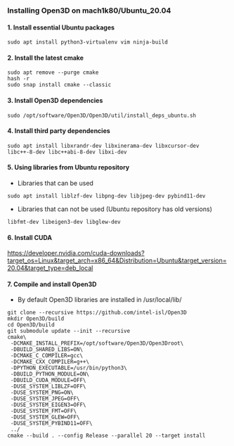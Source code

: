 ### Installing Open3D on mach1k80/Ubuntu_20.04
#### 1. Install essential Ubuntu packages
~~~
sudo apt install python3-virtualenv vim ninja-build
~~~

#### 2. Install the latest cmake
~~~
sudo apt remove --purge cmake
hash -r
sudo snap install cmake --classic
~~~

#### 3. Install Open3D dependencies  
~~~ 
sudo /opt/software/Open3D/Open3D/util/install_deps_ubuntu.sh  
~~~

#### 4. Install third party dependencies
~~~
sudo apt install libxrandr-dev libxinerama-dev libxcursor-dev libc++-8-dev libc++abi-8-dev libxi-dev
~~~

#### 5. Using libraries from Ubuntu repository
- Libraries that can be used
~~~
sudo apt install liblzf-dev libpng-dev libjpeg-dev pybind11-dev
~~~
- Libraries that can not be used (Ubuntu repository has old versions)
~~~
libfmt-dev libeigen3-dev libglew-dev
~~~

#### 6. Install CUDA
https://developer.nvidia.com/cuda-downloads?target_os=Linux&target_arch=x86_64&Distribution=Ubuntu&target_version=20.04&target_type=deb_local

#### 7. Compile and install Open3D
- By default Open3D libraries are installed in /usr/local/lib/

~~~
git clone --recursive https://github.com/intel-isl/Open3D
mkdir Open3D/build
cd Open3D/build
git submodule update --init --recursive
cmake\
 -DCMAKE_INSTALL_PREFIX=/opt/software/Open3D/Open3Droot\
 -DBUILD_SHARED_LIBS=ON\
 -DCMAKE_C_COMPILER=gcc\
 -DCMAKE_CXX_COMPILER=g++\
 -DPYTHON_EXECUTABLE=/usr/bin/python3\
 -DBUILD_PYTHON_MODULE=ON\
 -DBUILD_CUDA_MODULE=OFF\
 -DUSE_SYSTEM_LIBLZF=OFF\
 -DUSE_SYSTEM_PNG=ON\
 -DUSE_SYSTEM_JPEG=OFF\
 -DUSE_SYSTEM_EIGEN3=OFF\
 -DUSE_SYSTEM_FMT=OFF\
 -DUSE_SYSTEM_GLEW=OFF\
 -DUSE_SYSTEM_PYBIND11=OFF\
 ../
cmake --build . --config Release --parallel 20 --target install
~~~

